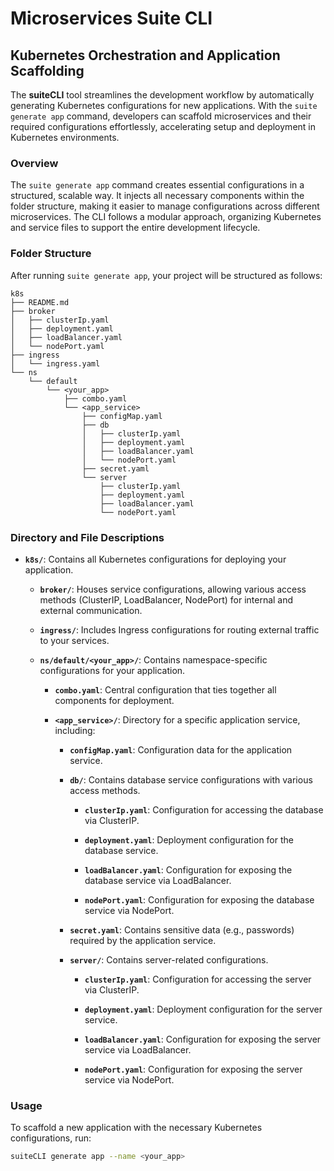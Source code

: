 # Microservices Suite CLI

## Kubernetes Orchestration and Application Scaffolding

The **suiteCLI** tool streamlines the development workflow by automatically generating Kubernetes configurations for new applications. With the `suite generate app` command, developers can scaffold microservices and their required configurations effortlessly, accelerating setup and deployment in Kubernetes environments.

### Overview

The `suite generate app` command creates essential configurations in a structured, scalable way. It injects all necessary components within the folder structure, making it easier to manage configurations across different microservices. The CLI follows a modular approach, organizing Kubernetes and service files to support the entire development lifecycle.

### Folder Structure

After running `suite generate app`, your project will be structured as follows:
```sequence
k8s
├── README.md
├── broker
│   ├── clusterIp.yaml
│   ├── deployment.yaml
│   ├── loadBalancer.yaml
│   └── nodePort.yaml
├── ingress
│   └── ingress.yaml
└── ns
    └── default
        └── <your_app>
            ├── combo.yaml
            └── <app_service>
                ├── configMap.yaml
                ├── db
                │   ├── clusterIp.yaml
                │   ├── deployment.yaml
                │   ├── loadBalancer.yaml
                │   └── nodePort.yaml
                ├── secret.yaml
                └── server
                    ├── clusterIp.yaml
                    ├── deployment.yaml
                    ├── loadBalancer.yaml
                    └── nodePort.yaml

```


### Directory and File Descriptions

- **`k8s/`**: Contains all Kubernetes configurations for deploying your application.
  
  - **`broker/`**: Houses service configurations, allowing various access methods (ClusterIP, LoadBalancer, NodePort) for internal and external communication.
  
  - **`ingress/`**: Includes Ingress configurations for routing external traffic to your services.

  - **`ns/default/<your_app>/`**: Contains namespace-specific configurations for your application.

    - **`combo.yaml`**: Central configuration that ties together all components for deployment.

    - **`<app_service>/`**: Directory for a specific application service, including:

        - **`configMap.yaml`**: Configuration data for the application service.

        - **`db/`**: Contains database service configurations with various access methods.

            - **`clusterIp.yaml`**: Configuration for accessing the database via ClusterIP.

            - **`deployment.yaml`**: Deployment configuration for the database service.

            - **`loadBalancer.yaml`**: Configuration for exposing the database service via LoadBalancer.

            - **`nodePort.yaml`**: Configuration for exposing the database service via NodePort.

        - **`secret.yaml`**: Contains sensitive data (e.g., passwords) required by the application service.

        - **`server/`**: Contains server-related configurations.

            - **`clusterIp.yaml`**: Configuration for accessing the server via ClusterIP.

            - **`deployment.yaml`**: Deployment configuration for the server service.

            - **`loadBalancer.yaml`**: Configuration for exposing the server service via LoadBalancer.

            - **`nodePort.yaml`**: Configuration for exposing the server service via NodePort.

### Usage

To scaffold a new application with the necessary Kubernetes configurations, run:

```bash
suiteCLI generate app --name <your_app>
